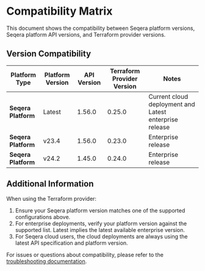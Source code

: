 # Compatibility Matrix

This document shows the compatibility between Seqera platform versions, Seqera platform API versions, and Terraform provider versions.

## Version Compatibility

| Platform Type | Platform Version | API Version | Terraform Provider Version | Notes |
|---------------|------------------|-------------|----------------------------|-------|
| **Seqera Platform** | Latest | 1.56.0 | 0.25.0  | Current cloud deployment and Latest enterprise release |
| **Seqera Platform** | v23.4 | 1.56.0 | 0.23.0 | Enterprise release |
| **Seqera Platform** | v24.2 | 1.45.0 | 0.24.0  | Enterprise release |

## Additional Information

When using the Terraform provider:

1. Ensure your Seqera platform version matches one of the supported configurations above. 
2. For enterprise deployments, verify your platform version against the supported list. Latest implies the latest available enterprise version. 
3. For Seqera cloud users, the cloud deployments are always using the latest API specification and platform version. 

For issues or questions about compatibility, please refer to the [troubleshooting documentation](internal/troubleshooting.md).

